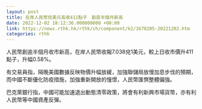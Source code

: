 ```yaml
---
layout: post
title: 在岸人民幣兌美元高收411點子　創逾半個月新高
date: 2022-12-02 18:12:36.000000000 +08:00
link: https://news.rthk.hk/rthk/ch/component/k2/1678205-20221202.htm
categories: rthk
---
```


人民幣創逾半個月收市新高，在岸人民幣收報7.038兌1美元，較上日收市價升411點子，升幅0.58%。

有交易員指，隔晚美國數據反映物價升幅放緩，加強聯儲局放慢加息步伐的預期，而中國不斷優化防疫措施，加強重新開放的憧憬，人民幣匯慏整體偏強。

巴克萊銀行指，中國可能加速退出動態清零政策，將會有利新興市場貨幣，亦有利人民幣等中國資產反彈。
